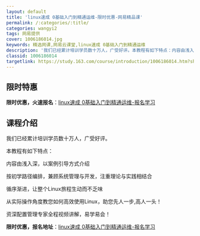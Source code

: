 ```yaml
---
layout: default
title: 'linux速成 0基础入门到精通运维-限时优惠-网易精品课'
permalink: /:categories/:title/
categories: wangyi2
tags: 网易提供
cover: 1006186014.jpg
keywords: 精选网课,网易云课堂,linux速成 0基础入门到精通运维
description: '我们已经累计培训学员数十万人，广受好评。本教程有如下特点：内容由浅入深，以案例引导方式介绍按初学路径编排，兼顾系统管理与'
classid: 1006186014
targetlink: https://study.163.com/course/introduction/1006186014.htm?share=1&shareId=1025206652&utm_campaign=share&utm_medium=iphoneShare&utm_source=&utm_u=1025206652
---
```


## 限时特惠

**限时优惠，火速报名**：[linux速成 0基础入门到精通运维-报名学习](https://study.163.com/course/introduction/1006186014.htm?share=1&shareId=1025206652&utm_campaign=share&utm_medium=iphoneShare&utm_source=&utm_u=1025206652)

## 课程介绍

我们已经累计培训学员数十万人，广受好评。

本教程有如下特点：

内容由浅入深，以案例引导方式介绍

按初学路径编排，兼顾系统管理与开发，注重理论与实践相结合

循序渐进，让整个Linux旅程生动而不乏味

从实际操作角度教您如何高效使用Linux，助您先人一步,高人一头！

资深配置管理专家全程视频讲解，易学易会！

**限时优惠，报名地址**：[linux速成 0基础入门到精通运维-报名学习](https://study.163.com/course/introduction/1006186014.htm?share=1&shareId=1025206652&utm_campaign=share&utm_medium=iphoneShare&utm_source=&utm_u=1025206652)


